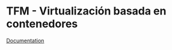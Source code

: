 # TFM - Virtualización basada en contenedores

[Documentation](https://gitlab.com/agilhernan/tfm/tree/master/doc)